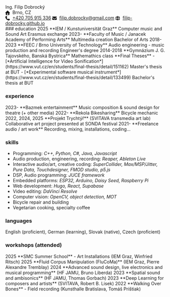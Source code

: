 
<div class='header'>
    <div class='name-row'>
        <span class='title'>Ing.</span>
        <span class='name'>Filip Dobrocký</span>
    </div>
    <span class='location'>
        <svg xmlns='http://www.w3.org/2000/svg' viewBox='0 0 512 512' width="1em" height="1em" style="vertical-align:middle; margin-right:0.3em;"><!--! Font Awesome Free 7.0.0 by @fontawesome - https://fontawesome.com License - https://fontawesome.com/license/free (Icons: CC BY 4.0, Fonts: SIL OFL 1.1, Code: MIT License) Copyright 2025 Fonticons, Inc. --><path fill='currentColor' d='M277.8 8.6c-12.3-11.4-31.3-11.4-43.5 0l-224 208c-9.6 9-12.8 22.9-8 35.1S18.8 272 32 272l16 0 0 176c0 35.3 28.7 64 64 64l288 0c35.3 0 64-28.7 64-64l0-176 16 0c13.2 0 25-8.1 29.8-20.3s1.6-26.2-8-35.1l-224-208zM240 320l32 0c26.5 0 48 21.5 48 48l0 96-128 0 0-96c0-26.5 21.5-48 48-48z'/></svg> Brno, CZ
    </span>
    <div class='contact-row'>
        <span>
            <svg xmlns='http://www.w3.org/2000/svg' viewBox='0 0 512 512' width="1em" height="1em" style="vertical-align:middle; margin-right:0.3em;"><!--! Font Awesome Free 7.0.0 by @fontawesome - https://fontawesome.com License - https://fontawesome.com/license/free (Icons: CC BY 4.0, Fonts: SIL OFL 1.1, Code: MIT License) Copyright 2025 Fonticons, Inc. --><path fill='currentColor' d='M160.2 25C152.3 6.1 131.7-3.9 112.1 1.4l-5.5 1.5c-64.6 17.6-119.8 80.2-103.7 156.4 37.1 175 174.8 312.7 349.8 349.8 76.3 16.2 138.8-39.1 156.4-103.7l1.5-5.5c5.4-19.7-4.7-40.3-23.5-48.1l-97.3-40.5c-16.5-6.9-35.6-2.1-47 11.8l-38.6 47.2C233.9 335.4 177.3 277 144.8 205.3L189 169.3c13.9-11.3 18.6-30.4 11.8-47L160.2 25z'/></svg> <a href="tel:+420705915336">+420 705 915 336</a>
        </span>
        <span>
            <svg xmlns='http://www.w3.org/2000/svg' viewBox='0 0 512 512' width="1em" height="1em" style="vertical-align:middle; margin-right:0.3em;"><!--! Font Awesome Free 7.0.0 by @fontawesome - https://fontawesome.com License - https://fontawesome.com/license/free (Icons: CC BY 4.0, Fonts: SIL OFL 1.1, Code: MIT License) Copyright 2025 Fonticons, Inc. --><path fill='currentColor' d='M48 64c-26.5 0-48 21.5-48 48 0 15.1 7.1 29.3 19.2 38.4l208 156c17.1 12.8 40.5 12.8 57.6 0l208-156c12.1-9.1 19.2-23.3 19.2-38.4 0-26.5-21.5-48-48-48L48 64zM0 196L0 384c0 35.3 28.7 64 64 64l384 0c35.3 0 64-28.7 64-64l0-188-198.4 148.8c-34.1 25.6-81.1 25.6-115.2 0L0 196z'/></svg> <a href="mailto:filip.dobrocky@gmail.com">filip.dobrocky@gmail.com</a>
        </span>
        <span>
            <svg xmlns='http://www.w3.org/2000/svg' viewBox='0 0 512 512' width="1em" height="1em" style="vertical-align:middle; margin-right:0.3em;"><!--! Font Awesome Free 7.0.0 by @fontawesome - https://fontawesome.com License - https://fontawesome.com/license/free (Icons: CC BY 4.0, Fonts: SIL OFL 1.1, Code: MIT License) Copyright 2025 Fonticons, Inc. --><path fill='currentColor' d='M351.9 280l-190.9 0c2.9 64.5 17.2 123.9 37.5 167.4 11.4 24.5 23.7 41.8 35.1 52.4 11.2 10.5 18.9 12.2 22.9 12.2s11.7-1.7 22.9-12.2c11.4-10.6 23.7-28 35.1-52.4 20.3-43.5 34.6-102.9 37.5-167.4zM160.9 232l190.9 0C349 167.5 334.7 108.1 314.4 64.6 303 40.2 290.7 22.8 279.3 12.2 268.1 1.7 260.4 0 256.4 0s-11.7 1.7-22.9 12.2c-11.4 10.6-23.7 28-35.1 52.4-20.3 43.5-34.6 102.9-37.5 167.4zm-48 0C116.4 146.4 138.5 66.9 170.8 14.7 78.7 47.3 10.9 131.2 1.5 232l111.4 0zM1.5 280c9.4 100.8 77.2 184.7 169.3 217.3-32.3-52.2-54.4-131.7-57.9-217.3L1.5 280zm398.4 0c-3.5 85.6-25.6 165.1-57.9 217.3 92.1-32.7 159.9-116.5 169.3-217.3l-111.4 0zm111.4-48C501.9 131.2 434.1 47.3 342 14.7 374.3 66.9 396.4 146.4 399.9 232l111.4 0z'/></svg> <a href="https://filip-dobrocky.github.io">filip-dobrocky.github.io</a>
        </span>
    </div>
</div>
### education
<span class="cv-row">
<span class="cv-year">
2025
</span>
<span class="cv-detail">
**IEM / Kunstuniversität Graz**  
Computer music and Sound Art  
Erasmus exchange  
</span>
</span>
<span class="cv-row">
<span class="cv-year">
2023-
</span>
<span class="cv-detail">
**Faculty of Music / Janacek Academy of Performing Arts**  
Multimedia creation  
Bachelor of Arts  
</span>
</span>
<span class="cv-row">
<span class="cv-year">
2018-2023
</span>
<span class="cv-detail">
**FEEC / Brno University of Technology**  
Audio engineering - music production and recording  
Engineer's degree
</span>
</span>
<span class="cv-row">
<span class="cv-year">
2014-2018
</span>
<span class="cv-detail">
**Gymnázium J. G. Tajovského, Banská Bystrica**  
Mathemathics class
</span>
</span>
**Final Theses**
- [*Artificial Intelligence for Video Sonification*](https://www.vut.cz/en/students/final-thesis/detail/151162)  
Master's thesis at BUT
- [*Experimental software musical instrument*](https://www.vut.cz/en/students/final-thesis/detail/133499)  
Bachelor's thesis at BUT

### experience

<span class="cv-row">
<span class="cv-year">
2023-
</span>
<span class="cv-detail">
**Bazmek entertainment**  
Music composition & sound design for theatre (+ other media)  
</span>
</span>
<span class="cv-row">
<span class="cv-year">
2022-
</span>
<span class="cv-detail">
**Rekola Bikesharing**  
Bicycle mechanic  
</span>
</span>
<span class="cv-row">
<span class="cv-year">
2022, 2024, 2025
</span>
<span class="cv-detail">
**Projekt Trychtýř** (SVITAVA transmedia art lab)  
Collaborative art project presented at SONDA festival  
</span>
</span>
<span class="cv-row">
<span class="cv-year">
2021-
</span>
<span class="cv-detail">
**Freelance audio / art work**  
Recording, mixing, installations, coding...
</span>
</span>

### skills

- Programming: *C++, Python, C#, Java, Javascript*  
- Audio production, engineering, recording: *Reaper, Ableton Live*
- Interactive audio/art, creative coding: *SuperCollider, Max/MSP/Jitter, Pure Data, Touchdesigner, FMOD studio, p5.js*
- DSP, Audio programming: *JUCE framework*
- Embedded platforms: *ESP32, Arduino, Daisy Seed, Raspberry Pi*
- Web development: *Hugo, React, Supabase*
- Video editing: *DaVinci Resolve*
- Computer vision: *OpenCV, object detection, MOT*
- Bicycle repair and building
- Vegetarian cooking, specialty coffee


### languages
English (proficient), German (learning), Slovak (native), Czech (proficient)

### workshops (attended)

<span class="cv-row">
<span class="cv-year">
2025
</span>
<span class="cv-detail">
**SMC Summer School** - Art Installations     
(IEM Graz, Winfried Ritsch)  
</span>
</span>
<span class="cv-row">
<span class="cv-year">
2025
</span>
<span class="cv-detail">
**Fluid Corpus Manipulation (FluCoMa)**     
(IEM Graz, Pierre Alexandre Tremblay)  
</span>
</span>
<span class="cv-row">
<span class="cv-year">
2024
</span>
<span class="cv-detail">
**Advanced sound design, live electronics and musical programming**     
(HF JAMU, Bruno Liberda)  
</span>
</span>
<span class="cv-row">
<span class="cv-year">
2023
</span>
<span class="cv-detail">
**Spatial sound and ambisonics**  
(HF JAMU, Thomas Gorbach)  
</span>
</span>
<span class="cv-row">
<span class="cv-year">
2023
</span>
<span class="cv-detail">
**Deep Learning for composers and artists**  
(SVITAVA, Robert B. Lisek)  
</span>
</span>
<span class="cv-row">
<span class="cv-year">
2022
</span>
<span class="cv-detail">
**Walking Over Bones** - Field recording  
(Kunsthalle Bratislava, Tomáš Prištiak)  
</span>
</span>